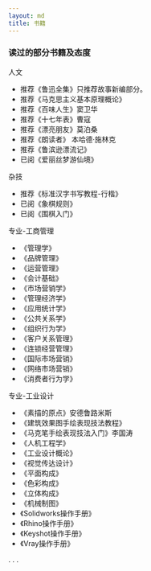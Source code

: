 ```yaml
---
layout: md
title: 书籍
---
```


### 读过的部分书籍及态度

人文

- 推荐《鲁迅全集》只推荐故事新编部分。
- 推荐《马克思主义基本原理概论》
- 推荐《百味人生》窦卫华
- 推荐《十七年表》曹寇
- 推荐《漂亮朋友》莫泊桑
- 推荐《朗读者》 本哈德·施林克
- 推荐《鲁滨逊漂流记》
- 已阅《爱丽丝梦游仙境》

杂技

- 推荐《标准汉字书写教程-行楷》
- 已阅《象棋规则》
- 已阅《围棋入门》

专业-工商管理

- 《管理学》
- 《品牌管理》
- 《运营管理》
- 《会计基础》
- 《市场营销学》
- 《管理经济学》
- 《应用统计学》
- 《公共关系学》
- 《组织行为学》
- 《客户关系管理》
- 《连锁经营管理》
- 《国际市场营销》
- 《网络市场营销》
- 《消费者行为学》

专业-工业设计

- 《素描的原点》安德鲁路米斯
- 《建筑效果图手绘表现技法教程》
- 《马克笔手绘表现技法入门》李国涛
- 《人机工程学》
- 《工业设计概论》
- 《视觉传达设计》
- 《平面构成》
- 《色彩构成》
- 《立体构成》
- 《机械制图》
- 《Solidworks操作手册》
- 《Rhino操作手册》
- 《Keyshot操作手册》
- 《Vray操作手册》


. . .
